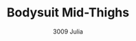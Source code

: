 ---
layout: product
title: Bodysuit Mid-Thighs
subtitle: 3009 Julia
price: '38.00'
feature_image: 
  - /neopower-net/3009-front.png
  - /neopower-net/3009-back.png
categories: 
  - The Upgraders
  - Tummy & Waist
  - Back Support
  - Rear & Hips
  - Thighs & Legs
  - Full Body
  - Daily Use
  - Post Surgical
  - Postpartum
  - Body Shapers
  - 3 hooks & eye
---